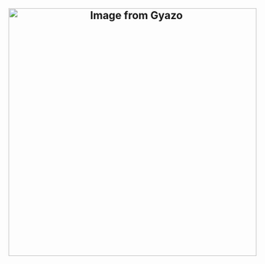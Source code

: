 
## <p align="center"><a href="https://gyazo.com/714836714b5c1c312152795d33e6e794"><img src="https://i.gyazo.com/714836714b5c1c312152795d33e6e794.png" alt="Image from Gyazo" width="500" height="500"/></a>
<!--
**hua-binan/hua-binan** is a ✨ _special_ ✨ repository because its `README.md` (this file) appears on your GitHub profile.

Here are some ideas to get you started:

- 🔭 I’m currently working on ...
- 🌱 I’m currently learning ...
- 👯 I’m looking to collaborate on ...
- 🤔 I’m looking for help with ...
- 💬 Ask me about ...
- 📫 How to reach me: ...
- 😄 Pronouns: ...
- ⚡ Fun fact: ...
-->
